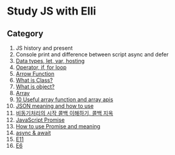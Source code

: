 # Study JS with Elli

## Category

1. JS history and present
2. Console print and difference between script async and defer
3. [Data types, let, var, hosting](https://github.com/free-ko/study-js-elli/blob/master/variable.js)
4. [Operator, if, for loop](https://github.com/free-ko/study-js-elli/blob/master/operator.js)
5. [Arrow Function](https://github.com/free-ko/study-js-elli/blob/master/function.js)
6. [What is Class?](https://github.com/free-ko/study-js-elli/blob/master/class.js)
7. [What is object?](https://github.com/free-ko/study-js-elli/blob/master/object.js)
8. [Array](https://github.com/free-ko/study-js-elli/blob/master/array.js)
9. [10 Useful array function and array apis](https://github.com/free-ko/study-js-elli/blob/master/array-api.js)
10. [JSON meaning and how to use](https://github.com/free-ko/study-js-elli/blob/master/Json.js)
11. [비동기처리의 시작 콜백 이해하기, 콜백 지옥](https://github.com/free-ko/study-js-elli/blob/master/async/callback.js)
12. [JavaScript Promise](https://github.com/free-ko/study-js-elli/blob/master/async/promise.js)
13. [How to use Promise and meaning](https://github.com/free-ko/study-js-elli/blob/master/async/callback-to-promise.js)
14. [async & await](https://github.com/free-ko/study-js-elli/blob/master/async/async.js)
15. [E11](https://github.com/free-ko/study-js-elli/blob/master/es6-11/es11.js)
16. [E6](https://github.com/free-ko/study-js-elli/blob/master/es6-11/es6.js)
